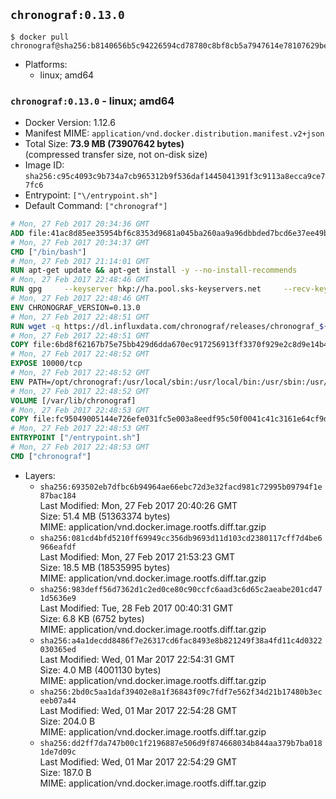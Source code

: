 ## `chronograf:0.13.0`

```console
$ docker pull chronograf@sha256:b8140656b5c94226594cd78780c8bf8cb5a7947614e78107629be28253255b1a
```

-	Platforms:
	-	linux; amd64

### `chronograf:0.13.0` - linux; amd64

-	Docker Version: 1.12.6
-	Manifest MIME: `application/vnd.docker.distribution.manifest.v2+json`
-	Total Size: **73.9 MB (73907642 bytes)**  
	(compressed transfer size, not on-disk size)
-	Image ID: `sha256:c95c4093c9b734a7cb965312b9f536daf1445041391f3c9113a8ecca9ce77fc6`
-	Entrypoint: `["\/entrypoint.sh"]`
-	Default Command: `["chronograf"]`

```dockerfile
# Mon, 27 Feb 2017 20:34:36 GMT
ADD file:41ac8d85ee35954bf6c8353d9681a045ba260aa9a96dbbded7bcd6e37ee49bea in / 
# Mon, 27 Feb 2017 20:34:37 GMT
CMD ["/bin/bash"]
# Mon, 27 Feb 2017 21:14:01 GMT
RUN apt-get update && apt-get install -y --no-install-recommends 		ca-certificates 		curl 		wget 	&& rm -rf /var/lib/apt/lists/*
# Mon, 27 Feb 2017 22:48:46 GMT
RUN gpg     --keyserver hkp://ha.pool.sks-keyservers.net     --recv-keys 05CE15085FC09D18E99EFB22684A14CF2582E0C5
# Mon, 27 Feb 2017 22:48:46 GMT
ENV CHRONOGRAF_VERSION=0.13.0
# Mon, 27 Feb 2017 22:48:51 GMT
RUN wget -q https://dl.influxdata.com/chronograf/releases/chronograf_${CHRONOGRAF_VERSION}_amd64.deb.asc &&     wget -q https://dl.influxdata.com/chronograf/releases/chronograf_${CHRONOGRAF_VERSION}_amd64.deb &&     gpg --batch --verify chronograf_${CHRONOGRAF_VERSION}_amd64.deb.asc chronograf_${CHRONOGRAF_VERSION}_amd64.deb &&     dpkg -i chronograf_${CHRONOGRAF_VERSION}_amd64.deb &&     rm -f chronograf_${CHRONOGRAF_VERSION}_amd64.deb*
# Mon, 27 Feb 2017 22:48:51 GMT
COPY file:6bd8f62167b75e75bb429d6dda670ec917256913ff3370f929e2c8d9e14b475e in /etc/chronograf/chronograf.conf 
# Mon, 27 Feb 2017 22:48:52 GMT
EXPOSE 10000/tcp
# Mon, 27 Feb 2017 22:48:52 GMT
ENV PATH=/opt/chronograf:/usr/local/sbin:/usr/local/bin:/usr/sbin:/usr/bin:/sbin:/bin
# Mon, 27 Feb 2017 22:48:52 GMT
VOLUME [/var/lib/chronograf]
# Mon, 27 Feb 2017 22:48:53 GMT
COPY file:fc95049005144e726efe031fc5e003a8eedf95c50f0041c41c3161e64cf9dbbe in /entrypoint.sh 
# Mon, 27 Feb 2017 22:48:53 GMT
ENTRYPOINT ["/entrypoint.sh"]
# Mon, 27 Feb 2017 22:48:53 GMT
CMD ["chronograf"]
```

-	Layers:
	-	`sha256:693502eb7dfbc6b94964ae66ebc72d3e32facd981c72995b09794f1e87bac184`  
		Last Modified: Mon, 27 Feb 2017 20:40:26 GMT  
		Size: 51.4 MB (51363374 bytes)  
		MIME: application/vnd.docker.image.rootfs.diff.tar.gzip
	-	`sha256:081cd4bfd5210ff69949cc356db9693d11d103cd2380117cff7d4be6966eafdf`  
		Last Modified: Mon, 27 Feb 2017 21:53:23 GMT  
		Size: 18.5 MB (18535995 bytes)  
		MIME: application/vnd.docker.image.rootfs.diff.tar.gzip
	-	`sha256:983deff56d7362d1c2ed0ce80c90ccfc6aad3c6d65c2aeabe201cd471d5636e9`  
		Last Modified: Tue, 28 Feb 2017 00:40:31 GMT  
		Size: 6.8 KB (6752 bytes)  
		MIME: application/vnd.docker.image.rootfs.diff.tar.gzip
	-	`sha256:a4a1decdd8486f7e26317cd6fac8493e8b821249f38a4fd11c4d0322030365ed`  
		Last Modified: Wed, 01 Mar 2017 22:54:31 GMT  
		Size: 4.0 MB (4001130 bytes)  
		MIME: application/vnd.docker.image.rootfs.diff.tar.gzip
	-	`sha256:2bd0c5aa1daf39402e8a1f36843f09c7fdf7e562f34d21b17480b3eceeb07a44`  
		Last Modified: Wed, 01 Mar 2017 22:54:28 GMT  
		Size: 204.0 B  
		MIME: application/vnd.docker.image.rootfs.diff.tar.gzip
	-	`sha256:dd2ff7da747b00c1f2196887e506d9f874668034b844aa379b7ba0181de7d09c`  
		Last Modified: Wed, 01 Mar 2017 22:54:29 GMT  
		Size: 187.0 B  
		MIME: application/vnd.docker.image.rootfs.diff.tar.gzip
